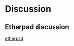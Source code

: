 # Discussion

## Etherpad discussion


[etherpad](https://public.etherpad-mozilla.org/p/Ethics2047 ':include :type=iframe width=100% height=400px')

<!-- [etherpad](https://gitter.im/Ethics2047/2047?utm_source=share-link&utm_medium=link&utm_campaign=share-link) -->

<!-- [filename](_media/example.md ':include') -->


<!--
<iframe name="embed_readwrite" src="https://public.etherpad-mozilla.org/p/Ethics2047?showControls=true&showChat=true&showLineNumbers=true&useMonospaceFont=false" width=600 height=400></iframe>  -->
